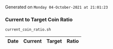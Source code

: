 Generated on `Monday 04-October-2021 at 21:01:23`

### Current to Target Coin Ratio
`current_coin_ratio.sh`

Date|Current|Target|Ratio
---|---|---|---

